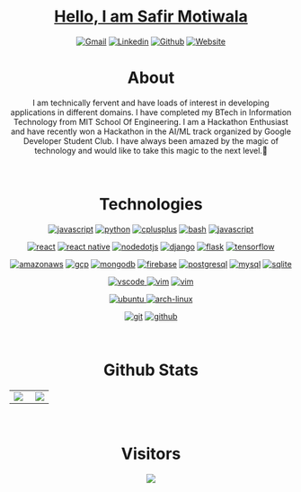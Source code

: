 <div align="center">
<h1 align="center"> <a href="https://safirmotiwala.tech/">Hello, I am Safir Motiwala </a> </h1>

[![Gmail](https://img.shields.io/badge/-Gmail-c14438?style=flat&logo=Gmail&logoColor=white)](mailto:safirmotiwala@gmail.com)
[![Linkedin](https://img.shields.io/badge/-LinkedIn-blue?style=flat&logo=Linkedin&logoColor=white)](https://www.linkedin.com/in/safir72347)
[![Github](https://img.shields.io/badge/-Github-333?style=flat&logo=Github&logoColor=white)](https://github.com/safir72347)
[![Website](https://img.shields.io/badge/-Website-purple?style=flat&logo=firefoxbrowser&logoColor=orange)](https://safirmotiwala.tech)
<!-- [![Instagram](https://img.shields.io/badge/-Instagram-c13584?style=flat&labelColor=c13584&logo=instagram&logoColor=white)](https://www.instagram.com/<userName>/)
[![Spotify](https://img.shields.io/badge/-Spotify-1DB954?style=flat&logo=Spotify&logoColor=white)](https://open.spotify.com/user/<userName>)
[![Kaggle](https://img.shields.io/badge/-Kaggle-20beff?style=flat&logo=Kaggle&logoColor=white)](https://kaggle.com/<userName>)
[![Twitter](https://img.shields.io/badge/-Twitter-1DA1F2?style=flat&logo=Twitter&logoColor=white)](https://twitter.com/<userName>) -->
</div>

<h1 align="center"> About </h1>
<p align="center">
I am technically fervent and have loads of interest in developing applications in different domains. I have completed my BTech in Information Technology from MIT School Of Engineering. I am a Hackathon Enthusiast and have recently won a Hackathon in the AI/ML track organized by Google Developer Student Club. I have always been amazed by the magic of technology and would like to take this magic to the next level.🌱
</p>
<br />

<h1 align="center"> Technologies </h1>

<p align="center">
<a href="https://github.com/safir72347"><img src="https://img.shields.io/badge/JavaScript-0066cc.svg?style=for-the-badge&logo=javascript&logoColor=0066cc&labelColor=ffffff" alt="javascript"></a>
<a href="https://github.com/safir72347"><img src="https://img.shields.io/badge/python-FFFF00.svg?style=for-the-badge&logo=python&logoColor=0768a8&labelColor=ffffff" alt="python"></a>
<a href="https://github.com/safir72347"><img src="https://img.shields.io/badge/C++-4B0082.svg?style=for-the-badge&logo=c%2B%2B&logoColor=4B0082&labelColor=ffffff" alt="cplusplus"></a>
<a href="https://github.com/safir72347"><img src="https://img.shields.io/badge/BASH-4a5057.svg?style=for-the-badge&logo=gnu-bash&logoColor=4a5057&labelColor=ffffff" alt="bash"></a>
<a href="https://github.com/safir72347"><img src="https://img.shields.io/badge/PHP-6566ba.svg?style=for-the-badge&logo=php&logoColor=6566ba&labelColor=ffffff" alt="javascript"></a>
</p>

<p align="center">					    
<a href="https://github.com/safir72347"><img src="https://img.shields.io/badge/react-61DAFB.svg?style=for-the-badge&logo=react&logoColor=61DAFB&labelColor=ffffff" alt="react"></a>
<a href="https://github.com/safir72347"><img src="https://img.shields.io/badge/React Native-3aabe8.svg?style=for-the-badge&logo=react&logoColor=3aabe8&labelColor=ffffff" alt="react native"></a>
<a href="https://github.com/safir72347"><img src="https://img.shields.io/badge/nodejs-lightgreen.svg?style=for-the-badge&logo=nodedotjs&logoColor=darkgreen&labelColor=ffffff" alt="nodedotjs"></a>
<a href="https://github.com/safir72347"><img src="https://img.shields.io/badge/django-black.svg?style=for-the-badge&logo=django&logoColor=black&labelColor=ffffff" alt="django"></a>
<a href="https://github.com/safir72347"><img src="https://img.shields.io/badge/flask-47474f.svg?style=for-the-badge&logo=flask&logoColor=black&labelColor=ffffff" alt="flask"></a>
<a href="https://github.com/safir72347"><img src="https://img.shields.io/badge/tensorflow-FF6F00.svg?style=for-the-badge&logo=tensorflow&logoColor=FF6F00&labelColor=ffffff" alt="tensorflow"></a>
</p>

<p align="center">
<a href="https://github.com/safir72347"><img src="https://img.shields.io/badge/AWS-red.svg?style=for-the-badge&logo=amazonaws&logoColor=red&labelColor=ffffff" alt="amazonaws"></a>
<a href="https://github.com/safir72347"><img src="https://img.shields.io/badge/GCP-blue.svg?style=for-the-badge&logo=googlecloud&logoColor=blue&labelColor=ffffff" alt="gcp"></a>
<a href="https://github.com/safir72347"><img src="https://img.shields.io/badge/MongoDB-green.svg?style=for-the-badge&logo=mongodb&logoColor=green&labelColor=ffffff" alt="mongodb"></a>
<a href="https://github.com/safir72347"><img src="https://img.shields.io/badge/Firebase-yellow.svg?style=for-the-badge&logo=firebase&logoColor=yellow&labelColor=ffffff" alt="firebase"></a>
<a href="https://github.com/safir72347"><img src="https://img.shields.io/badge/postgresql-6566ba.svg?style=for-the-badge&logo=postgresql&logoColor=6566ba&labelColor=ffffff" alt="postgresql"></a>
<a href="https://github.com/safir72347"><img src="https://img.shields.io/badge/mysql-3aabe8.svg?style=for-the-badge&logo=mysql&logoColor=3aabe8&labelColor=ffffff" alt="mysql"></a>
<a href="https://github.com/safir72347"><img src="https://img.shields.io/badge/sqlite-1daede.svg?style=for-the-badge&logo=sqlite&logoColor=1daede&labelColor=ffffff" alt="sqlite"></a>
</p>

<p align="center">
<a href="https://github.com/safir72347">
<img src="https://img.shields.io/badge/vscode-blue.svg?style=for-the-badge&logo=visual-studio-code&labelColor=ffffff&logoColor=blue" alt="vscode">
</a>
<a href="https://github.com/safir72347"><img src="https://img.shields.io/badge/vim-darkgreen.svg?style=for-the-badge&logo=vim&logoColor=darkgreen&labelColor=ffffff" alt="vim"></a>
<a href="https://github.com/safir72347"><img src="https://img.shields.io/badge/nano-purple.svg?style=for-the-badge&logo=nano&logoColor=purple&labelColor=ffffff" alt="vim"></a>
</p>

<p align="center">
<a href="https://github.com/safir72347">
<img src="https://img.shields.io/badge/ubuntu-f7873b.svg?style=for-the-badge&logo=ubuntu&labelColor=ffffff&logoColor=f7873b" alt="ubuntu">
</a>
<a href="https://github.com/safir72347"><img src="https://img.shields.io/badge/arch-0066cc.svg?style=for-the-badge&logo=arch-linux&logoColor=0066cc&labelColor=ffffff" alt="arch-linux"></a>
<!-- <a href="https://github.com/safir72347"><img src="https://img.shields.io/badge/windows-3795fa.svg?style=for-the-badge&logo=windows&logoColor=3795fa&labelColor=ffffff" alt="windows"></a> -->
</p>

<p align="center">
<a href="https://github.com/safir72347"><img src="https://img.shields.io/badge/git-F05032.svg?style=for-the-badge&logo=git&logoColor=F05032&labelColor=ffffff" alt="git"></a>
<a href="https://github.com/safir72347"><img src="https://img.shields.io/badge/github-black.svg?style=for-the-badge&logo=github&logoColor=black&labelColor=ffffff" alt="github"></a>

</p>
<br />

<h1 align="center"> Github Stats </h1>

<table width="100%"  border="0" cellpadding="0" cellspacing="0">
  <tr>
    <td align="center">
      <img align="left" src="https://github-readme-stats.vercel.app/api?username=safir72347&show_icons=true&theme=tokyonight&count_private=true" />
    </td>
    <td align="center">
      <img align="right" src="https://github-readme-stats.vercel.app/api/top-langs/?username=safir72347&layout=compact&count_private=true&theme=tokyonight&show_icons=true" />

    

  </tr>
</table>
<br />


  <h1 align="center"> Visitors </h1>
  <p align="center"> 
  <img src="https://profile-counter.glitch.me/safir72347/count.svg" />
</p>

<!--
**safir72347/safir72347** is a ✨ _special_ ✨ repository because its `README.md` (this file) appears on your GitHub profile.

Here are some ideas to get you started:

- 🔭 I’m currently working on ...
- 🌱 I’m currently learning ...
- 👯 I’m looking to collaborate on ...
- 🤔 I’m looking for help with ...
- 💬 Ask me about ...
- 📫 How to reach me: ...
- 😄 Pronouns: ...
- ⚡ Fun fact: ...
-->
